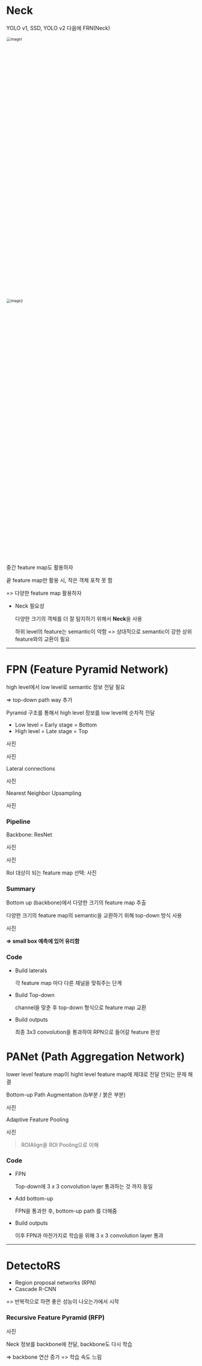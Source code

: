 # Neck

YOLO v1, SSD, YOLO v2 다음에 FRN(Neck)

<img width="1035" alt="image1" src="https://user-images.githubusercontent.com/60209937/135028147-dab1713d-4326-4857-832a-2b7025016349.png" style="zoom:67%;" >

<img width="1026" alt="image2" src="https://user-images.githubusercontent.com/60209937/135028154-e307cbe6-f100-4066-bdee-1c83e11b3673.png" style="zoom:67%;" >

중간 feature map도 활용하자

끝 feature map만 활용 시, 작은 객체 포착 못 함

=> 다양한 feature map 활용하자

- Neck 필요성

  다양한 크기의 객체를 더 잘 탐지하기 위해서 **Neck**을 사용

  하위 level의 feature는 semantic이 약함 => 상대적으로 semantic이 강한 상위 feature와의 교환이 필요

---

# FPN (Feature Pyramid Network)

high level에서 low level로 semantic 정보 전달 필요

=> top-down path way 추가

Pyramid 구조를 통해서 high level 정보를 low level에 순차적 전달

- Low level = Early stage = Bottom
- High level = Late stage = Top

사진

사진

Lateral connections

사진

Nearest Neighbor Upsampling

사진

### Pipeline

Backbone: ResNet

사진

사진

RoI 대상이 되는 feature map 선택: 사진

### Summary

Bottom up (backbone)에서 다양한 크기의 feature map 추출

다양한 크기의 feature map의 semantic을 교환하기 위해 top-down 방식 사용

사진

**=> small box 예측에 있어 유리함**

### Code

- Build laterals

  각 feature map 마다 다른 채널을 맞춰주는 단계

- Build Top-down

  channel을 맞춘 후 top-down 형식으로 feature map 교환

- Build outputs

  최종 3x3 convolution을 통과하여 RPN으로 들어갈 feature 완성

# PANet (Path Aggregation Network)

lower level feature map이 hight level feature map에 제대로 전달 안되는 문제 해결

Bottom-up Path Augmentation (b부분 / 붉은 부분)

사진

Adaptive Feature Pooling

사진

> ROIAlign을 ROI Pooling으로 이해

### Code

- FPN

  Top-down에 3 x 3 convolution layer 통과하는 것 까지 동일

- Add bottom-up

  FPN을 통과한 후, bottom-up path 를 더해줌

- Build outputs

  이후 FPN과 마찬가지로 학습을 위해 3 x 3 convolution layer 통과

---

# DetectoRS

- Region proposal networks (RPN)
- Cascade R-CNN

=> 반복적으로 하면 좋은 성능이 나오는가에서 시작

### Recursive Feature Pyramid (RFP)

사진

Neck 정보를 backbone에 전달, backbone도 다시 학습

=> backbone 연산 증가 => 학습 속도 느림

